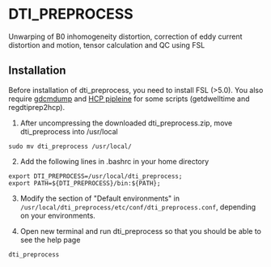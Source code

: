 # DTI_PREPROCESS
Unwarping of B0 inhomogeneity distortion, correction of eddy current distortion and motion, tensor calculation and QC using FSL

## Installation

Before installation of dti_preprocess, you need to install FSL (>5.0). You also require [gdcmdump](http://gdcm.sourceforge.net/html/gdcmdump.html) and [HCP pipleine](https://github.com/Washington-University/Pipelines) for some scripts (getdwelltime and regdtiprep2hcp).

1. After uncompressing the downloaded dti_preprocess.zip, move dti_preprocess into /usr/local 

  ```
  sudo mv dti_preprocess /usr/local/
  ```

2. Add the following lines in .bashrc in your home directory

  ```
  export DTI_PREPROCESS=/usr/local/dti_preprocess;
  export PATH=${DTI_PREPROCESS}/bin:${PATH};
  ```

3. Modify the section of "Default environments" in `/usr/local/dti_preprocess/etc/conf/dti_preprocess.conf`, depending on your environments. 

4. Open new terminal and run dti_preprocess so that you should be able to see the help page

  ```
  dti_preprocess
  ```


